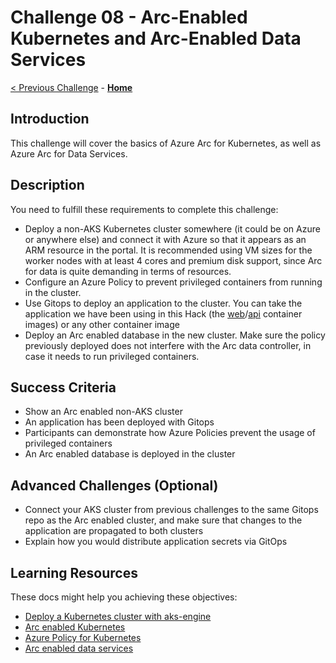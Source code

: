 # Challenge 08 - Arc-Enabled Kubernetes and Arc-Enabled Data Services

[< Previous Challenge](./Challenge-07.md) - **[Home](../README.md)**

## Introduction

This challenge will cover the basics of Azure Arc for Kubernetes, as well as Azure Arc for Data Services.

## Description

You need to fulfill these requirements to complete this challenge:

- Deploy a non-AKS Kubernetes cluster somewhere (it could be on Azure or anywhere else) and connect it with Azure so that it appears as an ARM resource in the portal. It is recommended using VM sizes for the worker nodes with at least 4 cores and premium disk support, since Arc for data is quite demanding in terms of resources.
- Configure an Azure Policy to prevent privileged containers from running in the cluster.
- Use Gitops to deploy an application to the cluster. You can take the application we have been using in this Hack (the [web](./web/README.md)/[api](./api/README.md) container images) or any other container image
- Deploy an Arc enabled database in the new cluster. Make sure the policy previously deployed does not interfere with the Arc data controller, in case it needs to run privileged containers.

## Success Criteria

- Show an Arc enabled non-AKS cluster
- An application has been deployed with Gitops
- Participants can demonstrate how Azure Policies prevent the usage of privileged containers
- An Arc enabled database is deployed in the cluster

## Advanced Challenges (Optional)

- Connect your AKS cluster from previous challenges to the same Gitops repo as the Arc enabled cluster, and make sure that changes to the application are propagated to both clusters
- Explain how you would distribute application secrets via GitOps

## Learning Resources

These docs might help you achieving these objectives:

- [Deploy a Kubernetes cluster with aks-engine](https://github.com/Azure/aks-engine/blob/master/docs/tutorials/quickstart.md)
- [Arc enabled Kubernetes](https://docs.microsoft.com/azure/azure-arc/kubernetes/overview)
- [Azure Policy for Kubernetes](https://docs.microsoft.com/azure/governance/policy/concepts/policy-for-kubernetes)
- [Arc enabled data services](https://docs.microsoft.com/azure/azure-arc/data/overview)
